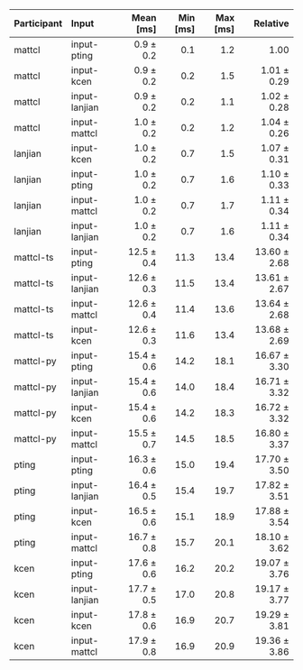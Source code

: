 | Participant | Input | Mean [ms] | Min [ms] | Max [ms] | Relative |
|:---|:---|---:|---:|---:|---:|
| mattcl | input-pting | 0.9 ± 0.2 | 0.1 | 1.2 | 1.00 |
| mattcl | input-kcen | 0.9 ± 0.2 | 0.2 | 1.5 | 1.01 ± 0.29 |
| mattcl | input-lanjian | 0.9 ± 0.2 | 0.2 | 1.1 | 1.02 ± 0.28 |
| mattcl | input-mattcl | 1.0 ± 0.2 | 0.2 | 1.2 | 1.04 ± 0.26 |
| lanjian | input-kcen | 1.0 ± 0.2 | 0.7 | 1.5 | 1.07 ± 0.31 |
| lanjian | input-pting | 1.0 ± 0.2 | 0.7 | 1.6 | 1.10 ± 0.33 |
| lanjian | input-mattcl | 1.0 ± 0.2 | 0.7 | 1.7 | 1.11 ± 0.34 |
| lanjian | input-lanjian | 1.0 ± 0.2 | 0.7 | 1.6 | 1.11 ± 0.34 |
| mattcl-ts | input-pting | 12.5 ± 0.4 | 11.3 | 13.4 | 13.60 ± 2.68 |
| mattcl-ts | input-lanjian | 12.6 ± 0.3 | 11.5 | 13.4 | 13.61 ± 2.67 |
| mattcl-ts | input-mattcl | 12.6 ± 0.4 | 11.4 | 13.6 | 13.64 ± 2.68 |
| mattcl-ts | input-kcen | 12.6 ± 0.3 | 11.6 | 13.4 | 13.68 ± 2.69 |
| mattcl-py | input-pting | 15.4 ± 0.6 | 14.2 | 18.1 | 16.67 ± 3.30 |
| mattcl-py | input-lanjian | 15.4 ± 0.6 | 14.0 | 18.4 | 16.71 ± 3.32 |
| mattcl-py | input-kcen | 15.4 ± 0.6 | 14.2 | 18.3 | 16.72 ± 3.32 |
| mattcl-py | input-mattcl | 15.5 ± 0.7 | 14.5 | 18.5 | 16.80 ± 3.37 |
| pting | input-pting | 16.3 ± 0.6 | 15.0 | 19.4 | 17.70 ± 3.50 |
| pting | input-lanjian | 16.4 ± 0.5 | 15.4 | 19.7 | 17.82 ± 3.51 |
| pting | input-kcen | 16.5 ± 0.6 | 15.1 | 18.9 | 17.88 ± 3.54 |
| pting | input-mattcl | 16.7 ± 0.8 | 15.7 | 20.1 | 18.10 ± 3.62 |
| kcen | input-pting | 17.6 ± 0.6 | 16.2 | 20.2 | 19.07 ± 3.76 |
| kcen | input-lanjian | 17.7 ± 0.5 | 17.0 | 20.8 | 19.17 ± 3.77 |
| kcen | input-kcen | 17.8 ± 0.6 | 16.9 | 20.7 | 19.29 ± 3.81 |
| kcen | input-mattcl | 17.9 ± 0.8 | 16.9 | 20.9 | 19.36 ± 3.86 |
